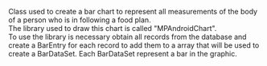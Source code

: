 Class used to create a bar chart to represent all measurements of the body of a person who is in following a food plan.<br>
The library used to draw this chart is called "MPAndroidChart".<br>
To use the library is necessary obtain all records from the database and create a BarEntry for each record to add them to a array that will be used to create a BarDataSet. Each BarDataSet represent a bar in the graphic.
<br>